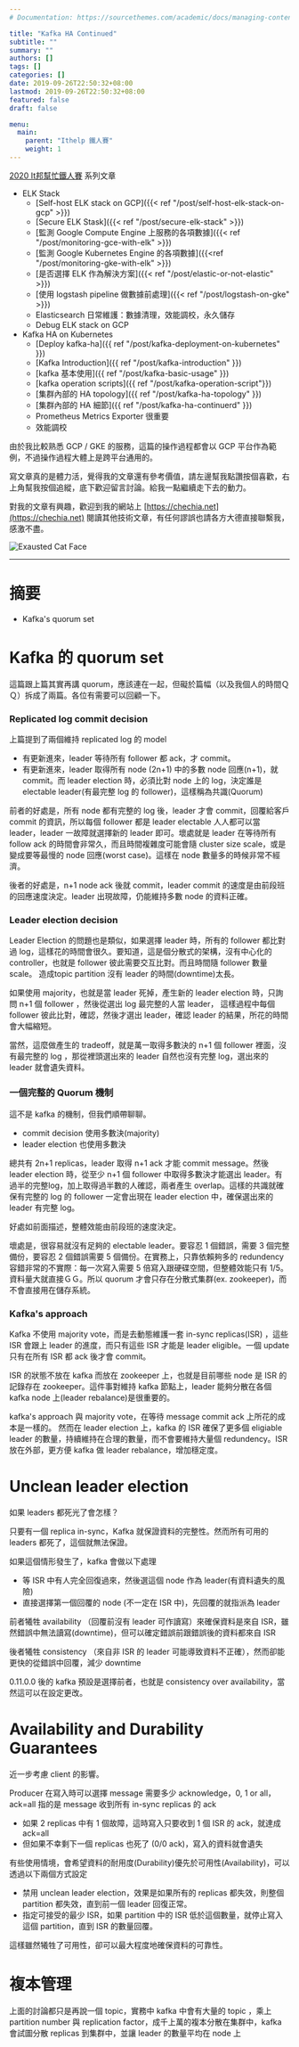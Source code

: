 ```yaml
---
# Documentation: https://sourcethemes.com/academic/docs/managing-content/

title: "Kafka HA Continued"
subtitle: ""
summary: ""
authors: []
tags: []
categories: []
date: 2019-09-26T22:50:32+08:00
lastmod: 2019-09-26T22:50:32+08:00
featured: false
draft: false

menu:
  main:
    parent: "Ithelp 鐵人賽"
    weight: 1
---
```


[2020 It邦幫忙鐵人賽](https://ithelp.ithome.com.tw/2020ironman) 系列文章

- ELK Stack
  - [Self-host ELK stack on GCP]({{< ref "/post/self-host-elk-stack-on-gcp" >}})
  - [Secure ELK Stask]({{< ref "/post/secure-elk-stack" >}})
  - [監測 Google Compute Engine 上服務的各項數據]({{< ref "/post/monitoring-gce-with-elk" >}})
  - [監測 Google Kubernetes Engine 的各項數據]({{<ref "/post/monitoring-gke-with-elk" >}})
  - [是否選擇 ELK 作為解決方案]({{< ref "/post/elastic-or-not-elastic" >}})
  - [使用 logstash pipeline 做數據前處理]({{< ref "/post/logstash-on-gke" >}})
  - Elasticsearch 日常維護：數據清理，效能調校，永久儲存
  - Debug ELK stack on GCP
- Kafka HA on Kubernetes
  - [Deploy kafka-ha]({{ ref "/post/kafka-deployment-on-kubernetes" }})
  - [Kafka Introduction]({{ ref "/post/kafka-introduction" }})
  - [kafka 基本使用]({{ ref "/post/kafka-basic-usage" }}) 
  - [kafka operation scripts]({{ ref "/post/kafka-operation-script"}})
  - [集群內部的 HA topology]({{ ref "/post/kafka-ha-topology" }})
  - [集群內部的 HA 細節]({{ ref "/post/kafka-ha-continuerd" }})
  - Prometheus Metrics Exporter 很重要
  - 效能調校
  
由於我比較熟悉 GCP / GKE 的服務，這篇的操作過程都會以 GCP 平台作為範例，不過操作過程大體上是跨平台通用的。

寫文章真的是體力活，覺得我的文章還有參考價值，請左邊幫我點讚按個喜歡，右上角幫我按個追縱，底下歡迎留言討論。給我一點繼續走下去的動力。

對我的文章有興趣，歡迎到我的網站上 [https://chechia.net](https://chechia.net) 閱讀其他技術文章，有任何謬誤也請各方大德直接聯繫我，感激不盡。

![Exausted Cat Face](https://d32l83enj9u8rg.cloudfront.net/wp-content/uploads/iStock-966846550-cat-overheating-simonkr-1-940x470.jpg)

---

# 摘要

* Kafka's quorum set

# Kafka 的 quorum set

這篇跟上篇其實再講 quorum，應該連在一起，但礙於篇幅（以及我個人的時間ＱＱ）拆成了兩篇。各位有需要可以回顧一下。

### Replicated log commit decision

上篇提到了兩個維持 replicated log 的 model

* 有更新進來，leader 等待所有 follower 都 ack，才 commit。
* 有更新進來，leader 取得所有 node (2n+1) 中的多數 node 回應(n+1)，就 commit。而 leader election 時，必須比對 node 上的 log，決定誰是 electable leader(有最完整 log 的 follower)，這樣稱為共識(Quorum)

前者的好處是，所有 node 都有完整的 log 後，leader 才會 commit，回覆給客戶 commit  的資訊，所以每個 follower 都是 leader electable 人人都可以當 leader，leader 一故障就選擇新的 leader 即可。壞處就是 leader 在等待所有 follow ack 的時間會非常久，而且時間複雜度可能會隨 cluster size scale，或是變成要等最慢的 node 回應(worst case)。這樣在 node 數量多的時候非常不經濟。 

後者的好處是，n+1 node ack 後就 commit，leader commit 的速度是由前段班的回應速度決定。leader 出現故障，仍能維持多數 node 的資料正確。

### Leader election decision

Leader Election 的問題也是類似，如果選擇 leader 時，所有的 follower 都比對過 log，這樣花的時間會很久。要知道，這是個分散式的架構，沒有中心化的 controller，也就是 follower 彼此需要交互比對。而且時間隨 follower 數量 scale。 造成topic partition 沒有 leader 的時間(downtime)太長。

如果使用 majority，也就是當 leader 死掉，產生新的 leader election 時，只詢問 n+1 個 follower ，然後從選出 log 最完整的人當 leader， 這樣過程中每個 follower 彼此比對，確認，然後才選出 leader，確認 leader 的結果，所花的時間會大幅縮短。

當然，這麼做產生的 tradeoff，就是萬一取得多數決的 n+1 個 follower 裡面，沒有最完整的 log ，那從裡頭選出來的 leader 自然也沒有完整 log，選出來的 leader 就會遺失資料。

### 一個完整的 Quorum 機制

這不是 kafka 的機制，但我們順帶聊聊。

* commit decision 使用多數決(majority)
* leader election 也使用多數決

總共有 2n+1 replicas，leader 取得 n+1 ack 才能 commit message。然後 leader election 時，從至少 n+1 個 follower 中取得多數決才能選出 leader。有過半的完整log，加上取得過半數的人確認，兩者產生 overlap。這樣的共識就確保有完整的 log 的 follower 一定會出現在 leader election 中，確保選出來的 leader 有完整 log。

好處如前面描述，整體效能由前段班的速度決定。

壞處是，很容易就沒有足夠的 electable leader。要容忍 1 個錯誤，需要 3 個完整備份，要容忍 2 個錯誤需要 5 個備份。在實務上，只靠依賴夠多的 redundency 容錯非常的不實際：每一次寫入需要 5 倍寫入跟硬碟空間，但整體效能只有 1/5。資料量大就直接ＧＧ。所以 quorum 才會只存在分散式集群(ex. zookeeper)，而不會直接用在儲存系統。

### Kafka's approach

Kafka 不使用 majority vote，而是去動態維護一套 in-sync replicas(ISR) ，這些 ISR 會跟上 leader 的進度，而只有這些 ISR 才能是 leader eligible。一個 update 只有在所有 ISR 都 ack 後才會 commit。

ISR 的狀態不放在 kafka 而放在 zookeeper 上，也就是目前哪些 node 是 ISR 的記錄存在 zookeeper。這件事對維持 kafka 節點上，leader 能夠分散在各個 kafka node 上(leader rebalance)是很重要的。

kafka's approach 與 majority vote，在等待 message commit ack 上所花的成本是一樣的。 然而在 leader election 上，kafka 的 ISR 確保了更多個 eligiable leader 的數量，持續維持在合理的數量，而不會要維持大量個 redundency。ISR 放在外部，更方便 kafka 做 leader rebalance，增加穩定度。

# Unclean leader election

如果 leaders 都死光了會怎樣？

只要有一個 replica in-sync，Kafka 就保證資料的完整性。然而所有可用的 leaders 都死了，這個就無法保證。

如果這個情形發生了，kafka 會做以下處理

* 等 ISR 中有人完全回復過來，然後選這個 node 作為 leader(有資料遺失的風險)
* 直接選擇第一個回覆的 node (不一定在 ISR 中)，先回覆的就指派為 leader

前者犧牲 availability （回覆前沒有 leader 可作讀寫）來確保資料是來自 ISR，雖然錯誤中無法讀寫(downtime)，但可以確定錯誤前跟錯誤後的資料都來自 ISR

後者犧牲 consistency （來自非 ISR 的 leader 可能導致資料不正確），然而卻能更快的從錯誤中回覆，減少 downtime

0.11.0.0  後的 kafka 預設是選擇前者，也就是 consistency over availability，當然這可以在設定更改。

# Availability and Durability Guarantees

近一步考慮 client 的影響。

Producer 在寫入時可以選擇 message 需要多少 acknowledge，0, 1 or all，ack=all 指的是 message 收到所有 in-sync replicas 的 ack

* 如果 2 replicas 中有 1 個故障，這時寫入只要收到 1 個 ISR 的 ack，就達成 ack=all
* 但如果不幸剩下一個 replicas 也死了 (0/0 ack)，寫入的資料就會遺失

有些使用情境，會希望資料的耐用度(Durability)優先於可用性(Availability)，可以透過以下兩個方式設定

* 禁用 unclean leader election，效果是如果所有的 replicas 都失效，則整個 partition 都失效，直到前一個 leader 回復正常。
* 指定可接受的最少 ISR，如果 partition 中的 ISR 低於這個數量，就停止寫入這個 partition，直到 ISR 的數量回覆。

這樣雖然犧牲了可用性，卻可以最大程度地確保資料的可靠性。

# 複本管理

上面的討論都只是再說一個 topic，實務中 kafka 中會有大量的 topic ，乘上 partition number 與 replication factor，成千上萬的複本分散在集群中，kafka 會試圖分散 replicas 到集群中，並讓 leader 的數量平均在 node 上
